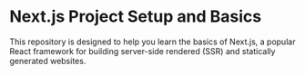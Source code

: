 # Next.js Project Setup and Basics
This repository is designed to help you learn the basics of Next.js, a popular React framework for building server-side rendered (SSR) and statically generated websites.
